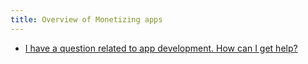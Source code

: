 ```yaml
---
title: Overview of Monetizing apps
---
```


* [I have a question related to app development. How can I get help?](questions)